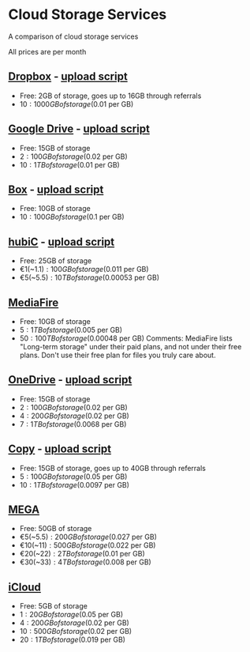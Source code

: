 # Cloud Storage Services
A comparison of cloud storage services

All prices are per month

## [Dropbox](http://dropbox.com) - [upload script](https://github.com/andreafabrizi/Dropbox-Uploader)
* Free: 2GB of storage, goes up to 16GB through referrals
* $10: 1000GB of storage ($0.01 per GB)

## [Google Drive](http://drive.google.com) - [upload script](https://github.com/rakyll/drive/)
* Free: 15GB of storage
* $2: 100GB of storage ($0.02 per GB)
* $10: 1TB of storage ($0.01 per GB)

## [Box](http://box.com) - [upload script](https://github.com/noiselabs/box-linux-sync)
* Free: 10GB of storage
* $10: 100GB of storage ($0.1 per GB)

## [hubiC](http://hubic.com) - [upload script](https://github.com/TurboGit/hubicfuse)
* Free: 25GB of storage
* €1(~$1.1): 100GB of storage ($0.011 per GB)
* €5(~$5.5): 10TB of storage ($0.00053 per GB)

## [MediaFire](http://mediafire.com)
* Free: 10GB of storage
* $5: 1TB of storage ($0.005 per GB)
* $50: 100TB of storage ($0.00048 per GB)
Comments: MediaFire lists "Long-term storage" under their paid plans, and not under their free plans. Don't use their free plan for files you truly care about.

## [OneDrive](http://onedrive.com) - [upload script](https://github.com/xybu/onedrive-d)
* Free: 15GB of storage
* $2: 100GB of storage ($0.02 per GB)
* $4: 200GB of storage ($0.02 per GB)
* $7: 1TB of storage ($0.0068 per GB)

## [Copy](http://copy.com) - [upload script](https://github.com/copy-app/copy-fuse)
* Free: 15GB of storage, goes up to 40GB through referrals
* $5: 100GB of storage ($0.05 per GB)
* $10: 1TB of storage ($0.0097 per GB)

## [MEGA](http://mega.nz)
* Free: 50GB of storage
* €5(~$5.5): 200GB of storage ($0.027 per GB)
* €10(~$11): 500GB of storage ($0.022 per GB)
* €20(~$22): 2TB of storage ($0.01 per GB)
* €30(~$33): 4TB of storage ($0.008 per GB)

## [iCloud](http://icloud.com)
* Free: 5GB of storage
* $1: 20GB of storage ($0.05 per GB)
* $4: 200GB of storage ($0.02 per GB)
* $10: 500GB of storage ($0.02 per GB)
* $20: 1TB of storage ($0.019 per GB)
